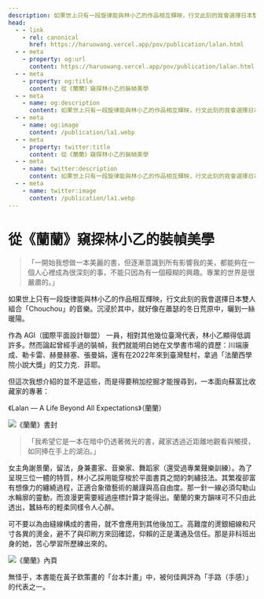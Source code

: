 ```yaml
---
description: 如果世上只有一段旋律能與林小乙的作品相互輝映，行文此刻的我會選擇日本雙人組合「Chouchou」的音樂
head:
  - - link
    - rel: canonical
      href: https://haruowang.vercel.app/pov/publication/lalan.html
  - - meta
    - property: og:url
      content: https://haruowang.vercel.app/pov/publication/lalan.html
  - - meta
    - property: og:title
      content: 從《蘭蘭》窺探林小乙的裝幀美學
  - - meta
    - name: og:description
      content: 如果世上只有一段旋律能與林小乙的作品相互輝映，行文此刻的我會選擇日本雙人組合「Chouchou」的音樂
  - - meta
    - name: og:image
      content: /publication/la1.webp
  - - meta
    - property: twitter:title
      content: 從《蘭蘭》窺探林小乙的裝幀美學
  - - meta
    - name: twitter:description
      content: 如果世上只有一段旋律能與林小乙的作品相互輝映，行文此刻的我會選擇日本雙人組合「Chouchou」的音樂
  - - meta
    - name: twitter:image
      content: /publication/la1.webp
---
```


# 從《蘭蘭》窺探林小乙的裝幀美學

<p><Badge type="info" text="🌳 Evergreen" /></P>

> 「一開始我想做一本美麗的書，但逐漸意識到所有影響我的美，都能夠在一個人心裡成為很深刻的事，不能只因為有一個糢糊的興趣。專業的世界是很嚴肅的。」

如果世上只有一段旋律能與林小乙的作品相互輝映，行文此刻的我會選擇日本雙人組合「Chouchou」的音樂。沉浸於其中，就好像在蕭瑟的冬日荒原中，曬到一絲暖陽。

作為 AGI（國際平面設計聯盟） 一員，相對其他幾位臺灣代表，林小乙顯得低調許多。然而論起曾經手過的裝幀，我們就能明白她在文學書市場的資歷：川端康成、勒卡雷、赫曼赫塞、張曼娟，還有在2022年來到臺灣駐村，拿過「法蘭西學院小說大獎」的艾力克．菲耶。

但這次我想介紹的並不是這些，而是得要稍加挖掘才能搜尋到，一本面向蘇富比收藏家的專著：

《Lalan — A Life Beyond All Expectations》（蘭蘭）

![《蘭蘭》書封](/publication/la1.webp)
 
> 「我希望它是一本在暗中仍透著微光的書，藏家透過近距離地觀看與觸摸，如同捧在手上的湖泊。」

女主角謝景蘭，留法，身兼畫家、音樂家、舞蹈家（還受過專業聲樂訓練）。為了呈現三位一體的特質，林小乙採用能穿梭於平面書頁之間的刺繡技法。其繁複卻富有想像力的纏繞過程，正適合象徵藝術的嚴謹與高自由度。那一針一線必須勾勒山水輪廓的靈動，而浪漫更需要經過座標計算才能得出。蘭蘭的東方韻味可不只由此透出，蠶絲布的輕柔同樣令人心醉。
 
可不要以為由縫線構成的書冊，就不會應用到其他後加工。高難度的燙銀細線和尺寸各異的燙金，避不了與印刷方來回確認，仰賴的正是溝通及信任。那是非科班出身的她，苦心學習所歷練出來的。

![《蘭蘭》內頁](/publication/la2.webp)

無怪乎，本書能在黃子欽策畫的「台本計畫」中，被何佳興評為「手路（手感）」的代表之一。
